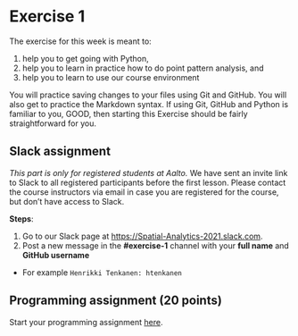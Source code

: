 # Exercise 1

The exercise for this week is meant to:
  
1. help you to get going with Python, 
2. help you to learn in practice how to do point pattern analysis, and 
3. help you to learn to use our course environment  
  
You will practice saving changes to your files using Git and GitHub. You will also get to practice the Markdown syntax. If using Git, GitHub and Python is familiar to you, GOOD, then starting this Exercise should be fairly straightforward for you.


## Slack assignment

*This part is only for registered students at Aalto.* We have sent an invite link to Slack to all registered participants before the first lesson. Please contact the course instructors via email in case you are registered for the course, but don’t have access to Slack.

**Steps**:

 1. Go to our Slack page at https://Spatial-Analytics-2021.slack.com.
 2. Post a new message in the **#exercise-1** channel with your **full name** and **GitHub username**
   
   - For example `Henrikki Tenkanen: htenkanen` 


## Programming assignment (20 points)

Start your programming assignment [here](Exercise-1-programming.ipynb).
